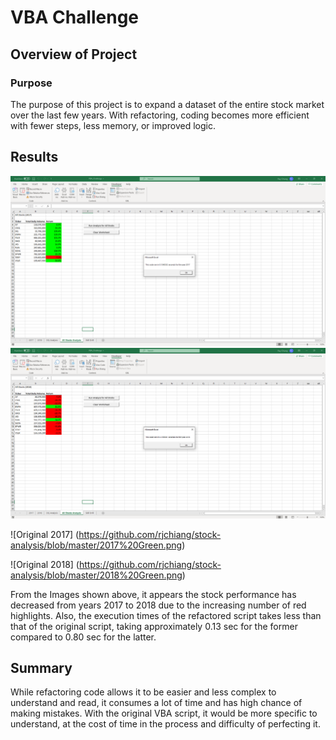 # VBA Challenge

## Overview of Project

### Purpose

The purpose of this project is to expand a dataset of the entire stock market over the last few years. With refactoring,
coding becomes more efficient with fewer steps, less memory, or improved logic.

## Results
![VBA Challenge 2017](https://github.com/rjchiang/stock-analysis/blob/master/VBA_Challenge_2017.png)
![VBA Challenge 2018](https://github.com/rjchiang/stock-analysis/blob/master/VBA_Challenge_2018.png)

![Original 2017] (https://github.com/rjchiang/stock-analysis/blob/master/2017%20Green.png)

![Original 2018] (https://github.com/rjchiang/stock-analysis/blob/master/2018%20Green.png)

From the Images shown above, it appears the stock performance has decreased from years 2017 to 2018 due to the
increasing number of red highlights. Also, the execution times of the refactored script takes less than that of 
the original script, taking approximately 0.13 sec for the former compared to 0.80 sec for the latter.

## Summary

While refactoring code allows it to be easier and less complex to understand and read, it consumes a lot of time and
has high chance of making mistakes. With the original VBA script, it would be more specific to understand, at the 
cost of time in the process and difficulty of perfecting it.
